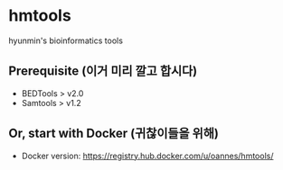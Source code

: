 # hmtools
hyunmin's bioinformatics tools

## Prerequisite (이거 미리 깔고 합시다)
* BEDTools > v2.0
* Samtools > v1.2

## Or, start with Docker (귀찮이들을 위해)
* Docker version: https://registry.hub.docker.com/u/oannes/hmtools/
